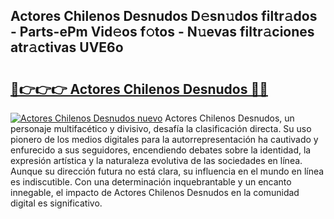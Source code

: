 ## Actores Chilenos Desnudos D𝚎sn𝚞dos filtr𝚊dos - Parts-ePm Vid𝚎os f𝚘tos - N𝚞evas filtr𝚊ciones atr𝚊ctivas UVE6o

# <h2><a href="http://mb9ih8.tromn.icu/?c=Actores+Chilenos+Desnudos">🔗👉👉👉 Actores Chilenos Desnudos 🔗🔗</a></h2>

[![Actores Chilenos Desnudos nuevo](https://i.imgur.com/pEAQMta.gif)](http://mb9ih8.tromn.icu/?c=Actores+Chilenos+Desnudos)
Actores Chilenos Desnudos, un personaje multifacético y divisivo, desafía la clasificación directa. Su uso pionero de los medios digitales para la autorrepresentación ha cautivado y enfurecido a sus seguidores, encendiendo debates sobre la identidad, la expresión artística y la naturaleza evolutiva de las sociedades en línea. Aunque su dirección futura no está clara, su influencia en el mundo en línea es indiscutible. Con una determinación inquebrantable y un encanto innegable, el impacto de Actores Chilenos Desnudos en la comunidad digital es significativo.
